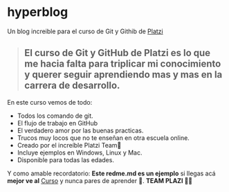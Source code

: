 # hyperblog
Un blog increible para el curso de Git y Githib de [Platzi][1]
>El curso de Git y GitHub de Platzi es lo que me hacia falta para triplicar mi conocimiento y querer seguir aprendiendo mas y mas en la carrera de desarrollo.
>-

En este curso vemos de todo:
* Todos los comando de git.
* El flujo de trabajo en GitHub
* El verdadero amor por las buenas practicas.
* Trucos muy locos que no te enseñan en otra escuela online.
* Creado por el increíble Platzi Team🚀
* Incluye ejemplos en Windows, Linux y Mac.
* Disponible para todas las edades.

Y como amable recordatorio: **Este redme.md es un ejemplo** si llegas acá **mejor ve al** [Curso][(https://platzi.com/cursos/git-github/)] y nunca pares de aprender 🚀.
**TEAM PLAZI 💚🚀**

[1]: http://platzi.com/ "Platzi"
[(https://platzi.com/cursos/git-github/)]: (https://platzi.com/cursos/git-github/) "Curso"